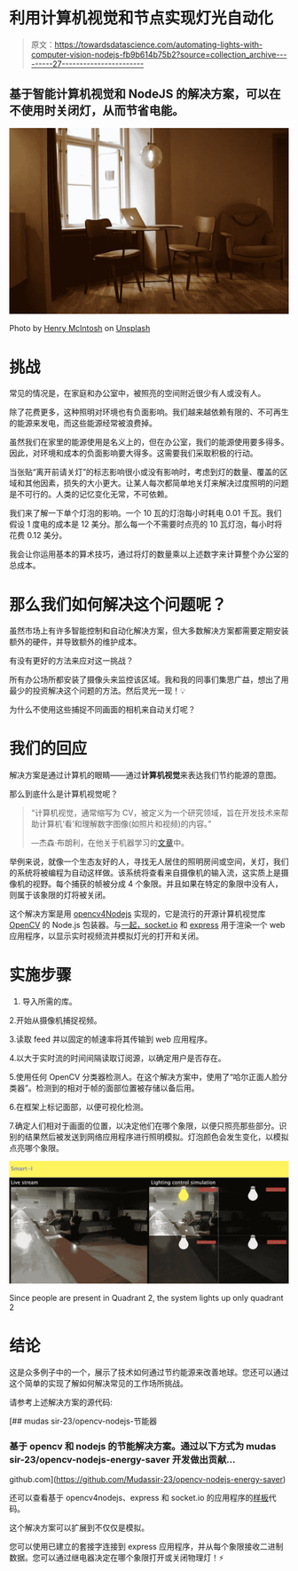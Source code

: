 # 利用计算机视觉和节点实现灯光自动化

> 原文：<https://towardsdatascience.com/automating-lights-with-computer-vision-nodejs-fb9b614b75b2?source=collection_archive---------27----------------------->

## 基于智能计算机视觉和 NodeJS 的解决方案，可以在不使用时关闭灯，从而节省电能。

![](img/66fb9edbe1b4d4523ac59aca3dd07745.png)

Photo by [Henry McIntosh](https://unsplash.com/@henrymcintosh?utm_source=unsplash&utm_medium=referral&utm_content=creditCopyText) on [Unsplash](https://unsplash.com/@henrymcintosh?utm_source=unsplash&utm_medium=referral&utm_content=creditCopyText)

# **挑战**

常见的情况是，在家庭和办公室中，被照亮的空间附近很少有人或没有人。

除了花费更多，这种照明对环境也有负面影响。我们越来越依赖有限的、不可再生的能源来发电，而这些能源经常被浪费掉。

虽然我们在家里的能源使用是名义上的，但在办公室，我们的能源使用要多得多。因此，对环境和成本的负面影响要大得多。这需要我们采取积极的行动。

当张贴“离开前请关灯”的标志影响很小或没有影响时，考虑到灯的数量、覆盖的区域和其他因素，损失的大小更大。让某人每次都简单地关灯来解决过度照明的问题是不可行的。人类的记忆变化无常，不可依赖。

我们来了解一下单个灯泡的影响。一个 10 瓦的灯泡每小时耗电 0.01 千瓦。我们假设 1 度电的成本是 12 美分。那么每一个不需要时点亮的 10 瓦灯泡，每小时将花费 0.12 美分。

我会让你运用基本的算术技巧，通过将灯的数量乘以上述数字来计算整个办公室的总成本。

# 那么我们如何解决这个问题呢？

虽然市场上有许多智能控制和自动化解决方案，但大多数解决方案都需要定期安装额外的硬件，并导致额外的维护成本。

有没有更好的方法来应对这一挑战？

所有办公场所都安装了摄像头来监控该区域。我和我的同事们集思广益，想出了用最少的投资解决这个问题的方法。然后灵光一现！💡

为什么不使用这些捕捉不同画面的相机来自动关灯呢？

# 我们的回应

解决方案是通过计算机的眼睛——通过**计算机视觉**来表达我们节约能源的意图。

那么到底什么是计算机视觉呢？

> “计算机视觉，通常缩写为 CV，被定义为一个研究领域，旨在开发技术来帮助计算机‘看’和理解数字图像(如照片和视频)的内容。”
> 
> —杰森·布朗利，在他关于机器学习的[文章](https://machinelearningmastery.com/what-is-computer-vision/)中。

举例来说，就像一个生态友好的人，寻找无人居住的照明房间或空间，关灯，我们的系统将被编程为自动这样做。该系统将查看来自摄像机的输入流，这实质上是摄像机的视野。每个捕获的帧被分成 4 个象限。并且如果在特定的象限中没有人，则属于该象限的灯将被关闭。

这个解决方案是用 [opencv4Nodejs](https://github.com/justadudewhohacks/opencv4nodejs#readme) 实现的，它是流行的开源计算机视觉库 [OpenCV](https://opencv.org/) 的 Node.js 包装器。与[一起，socket.io](https://socket.io/) 和 [express](https://expressjs.com/) 用于渲染一个 web 应用程序，以显示实时视频流并模拟灯光的打开和关闭。

# 实施步骤

1.  导入所需的库。

2.开始从摄像机捕捉视频。

3.读取 feed 并以固定的帧速率将其传输到 web 应用程序。

4.以大于实时流的时间间隔读取订阅源，以确定用户是否存在。

5.使用任何 OpenCV 分类器检测人。在这个解决方案中，使用了“哈尔正面人脸分类器”。检测到的相对于帧的面部位置被存储以备后用。

6.在框架上标记面部，以便可视化检测。

7.确定人们相对于画面的位置，以决定他们在哪个象限，以便只照亮那些部分。识别的结果然后被发送到网络应用程序进行照明模拟。灯泡颜色会发生变化，以模拟点亮哪个象限。

![](img/96925b2d8409a3c9bd0e9dbdef79101a.png)

Since people are present in Quadrant 2, the system lights up only quadrant 2

# 结论

这是众多例子中的一个，展示了技术如何通过节约能源来改善地球。您还可以通过这个简单的实现了解如何解决常见的工作场所挑战。

请参考上述解决方案的源代码:

[](https://github.com/Mudassir-23/opencv-nodejs-energy-saver) [## mudas sir-23/opencv-nodejs-节能器

### 基于 opencv 和 nodejs 的节能解决方案。通过以下方式为 mudas sir-23/opencv-nodejs-energy-saver 开发做出贡献…

github.com](https://github.com/Mudassir-23/opencv-nodejs-energy-saver) 

还可以查看基于 opencv4nodejs、express 和 socket.io 的应用程序的[样板](https://github.com/Mudassir-23/opencv4nodejs-express-websockets)代码。

这个解决方案可以扩展到不仅仅是模拟。

您可以使用已建立的套接字连接到 express 应用程序，并从每个象限接收二进制数据。您可以通过继电器决定在哪个象限打开或关闭物理灯！⚡️